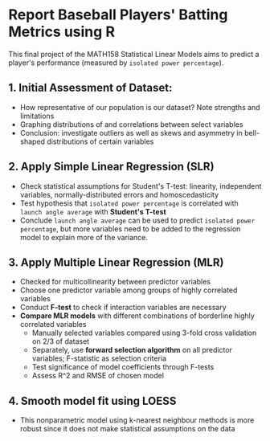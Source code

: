# Report Baseball Players' Batting Metrics using R

This final project of the MATH158 Statistical Linear Models aims to predict a player's performance (measured by `isolated power percentage`).

## 1. Initial Assessment of Dataset: 
- How representative of our population is our dataset? Note strengths and limitations
- Graphing distributions of and correlations between select variables
- Conclusion: investigate outliers as well as skews and asymmetry in bell-shaped distributions of certain variables

## 2. Apply Simple Linear Regression (SLR)
- Check statistical assumptions for Student's T-test: linearity, independent variables, normally-distributed errors and homoscedasticity
- Test hypothesis that `isolated power percentage` is correlated with `launch angle average` with **Student's T-test**
- Conclude `launch angle average` can be used to predict `isolated power percentage`, but more variables need to be added to the regression model to explain more of the variance.

## 3. Apply Multiple Linear Regression (MLR)
- Checked for multicollinearity between predictor variables 
- Choose one predictor variable among groups of highly correlated variables
- Conduct **F-test** to check if interaction variables are necessary
- **Compare MLR models** with different combinations of borderline highly correlated variables
	- Manually selected variables compared using 3-fold cross validation on 2/3 of dataset
	- Separately, use **forward selection algorithm** on all predictor variables; F-statistic as selection criteria
	- Test significance of model coefficients through F-tests
	- Assess R^2 and RMSE of chosen model

## 4. Smooth model fit using LOESS
- This nonparametric model using k-nearest neighbour methods is more robust since it does not make statistical assumptions on the data